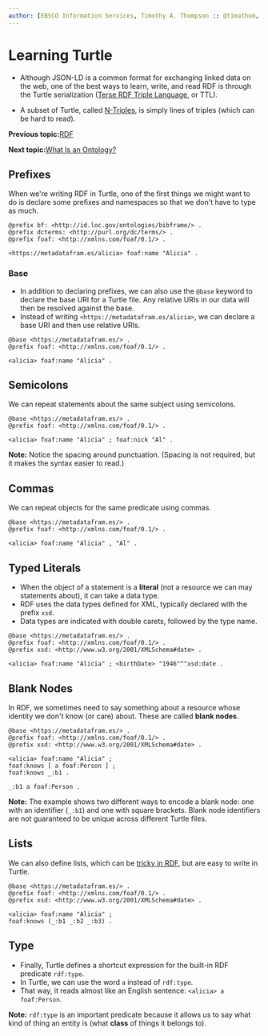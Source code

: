 ```yaml
---
author: [EBSCO Information Services, Timothy A. Thompson :: @timathom, @timathom@indieweb.social]
---
```


# Learning Turtle

-   Although JSON-LD is a common format for exchanging linked data on the web, one of the best ways to learn, write, and read RDF is through the Turtle serialization \([Terse RDF Triple Language](https://www.w3.org/TR/rdf12-turtle/), or TTL\).

-   A subset of Turtle, called [N-Triples](https://www.w3.org/TR/rdf12-n-triples/), is simply lines of triples \(which can be hard to read\).


**Previous topic:**[RDF](../../day_1/lesson_1/rdf_6.md)

**Next topic:**[What Is an Ontology?](../../day_1/lesson_3/what_is_an_ontology.md)

## Prefixes

When we're writing RDF in Turtle, one of the first things we might want to do is declare some prefixes and namespaces so that we don't have to type as much.

```
@prefix bf: <http://id.loc.gov/ontologies/bibframe/> .
@prefix dcterms: <http://purl.org/dc/terms/> .
@prefix foaf: <http://xmlns.com/foaf/0.1/> .

<https://metadatafram.es/alicia> foaf:name "Alicia" .
```

### Base

-   In addition to declaring prefixes, we can also use the `@base` keyword to declare the base URI for a Turtle file. Any relative URIs in our data will then be resolved against the base.
-   Instead of writing `<https://metadatafram.es/alicia>`, we can declare a base URI and then use relative URIs.

```
@base <https://metadatafram.es/> .
@prefix foaf: <http://xmlns.com/foaf/0.1/> .
                
<alicia> foaf:name "Alicia" .
```

## Semicolons

We can repeat statements about the same subject using semicolons.

```
@base <https://metadatafram.es/> .
@prefix foaf: <http://xmlns.com/foaf/0.1/> .

<alicia> foaf:name "Alicia" ; foaf:nick "Al" .
```

**Note:** Notice the spacing around punctuation. \(Spacing is not required, but it makes the syntax easier to read.\)

## Commas

We can repeat objects for the same predicate using commas.

```
@base <https://metadatafram.es/> .
@prefix foaf: <http://xmlns.com/foaf/0.1/> .

<alicia> foaf:name "Alicia" , "Al" .
```

## Typed Literals

-   When the object of a statement is a **literal** \(not a resource we can may statements about\), it can take a data type.
-   RDF uses the data types defined for XML, typically declared with the prefix `xsd`.
-   Data types are indicated with double carets, followed by the type name.

```
@base <https://metadatafram.es/> .
@prefix foaf: <http://xmlns.com/foaf/0.1/> .
@prefix xsd: <http://www.w3.org/2001/XMLSchema#date> .

<alicia> foaf:name "Alicia" ; <birthDate> "1946"^^xsd:date .
```

## Blank Nodes

In RDF, we sometimes need to say something about a resource whose identity we don't know \(or care\) about. These are called **blank nodes**.

```
@base <https://metadatafram.es/> .
@prefix foaf: <http://xmlns.com/foaf/0.1/> .
@prefix xsd: <http://www.w3.org/2001/XMLSchema#date> .

<alicia> foaf:name "Alicia" ; 
foaf:knows [ a foaf:Person ] ;
foaf:knows _:b1 .

_:b1 a foaf:Person .
```

**Note:** The example shows two different ways to encode a blank node: one with an identifier \(`_:b1`\) and one with square brackets. Blank node identifiers are not guaranteed to be unique across different Turtle files.

## Lists

We can also define lists, which can be [tricky in RDF](https://s.zazuko.com/zj3Rhn), but are easy to write in Turtle.

```
@base <https://metadatafram.es/> .
@prefix foaf: <http://xmlns.com/foaf/0.1/> .
@prefix xsd: <http://www.w3.org/2001/XMLSchema#date> .

<alicia> foaf:name "Alicia" ; 
foaf:knows (_:b1 _:b2 _:b3) .
```

## Type

-   Finally, Turtle defines a shortcut expression for the built-in RDF predicate `rdf:type`.
-   In Turtle, we can use the word `a` instead of `rdf:type`.
-   That way, it reads almost like an English sentence: `<alicia> a foaf:Person`.

**Note:** `rdf:type` is an important predicate because it allows us to say what kind of thing an entity is \(what **class** of things it belongs to\).

